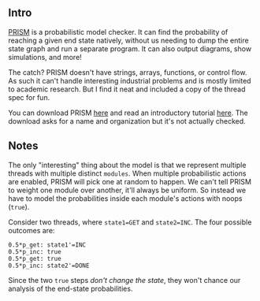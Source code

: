 ## Intro

[PRISM](https://www.prismmodelchecker.org/) is a probabilistic model checker. It can find the probability of reaching a given end state natively, without us needing to dump the entire state graph and run a separate program. It can also output diagrams, show simulations, and more!

The catch? PRISM doesn't have strings, arrays, functions, or control flow. As such it can't handle interesting industrial problems and is mostly limited to academic research. But I find it neat and included a copy of the thread spec for fun.

You can download PRISM [here](https://www.prismmodelchecker.org/download.php) and read an introductory tutorial [here](https://www.prismmodelchecker.org/tutorial/). The download asks for a name and organization but it's not actually checked. 

## Notes

The only "interesting" thing about the model is that we represent multiple threads with multiple distinct `modules`. When multiple probabilistic actions are enabled, PRISM will pick one at random to happen. We can't tell PRISM to weight one module over another, it'll always be uniform. So instead we have to model the probabilities inside each module's actions with noops (`true`).

Consider two threads, where `state1=GET` and `state2=INC`. The four possible outcomes are:

```
0.5*p_get: state1'=INC
0.5*p_inc: true
0.5*p_get: true
0.5*p_inc: state2'=DONE
```

Since the two `true` steps *don't change the state*, they won't chance our analysis of the end-state probabilities.
